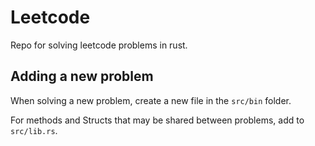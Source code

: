 # Leetcode

Repo for solving leetcode problems in rust.

## Adding a new problem

When solving a new problem, create a new file in the `src/bin` folder.

For methods and Structs that may be shared between problems, add to `src/lib.rs`.
